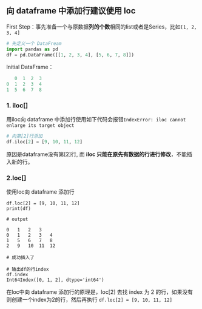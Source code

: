 ## 向 dataframe 中添加行建议使用 loc

First Step：事先准备一个与原数据**列的个数**相同的list或者是Series，比如`[1, 2, 3, 4]`

```python
# 先定义一个 DataFream
import pandas as pd
df = pd.DataFrame([[1, 2, 3, 4], [5, 6, 7, 8]])
```

Initial DataFrame：

```python
   0  1  2  3
0  1  2  3  4
1  5  6  7  8
```

### 1. iloc[]

用iloc向 dataframe 中添加行使用如下代码会报错`IndexError: iloc cannot enlarge its target object`

```python
# 向第[2]行添加
df.iloc[2] = [9, 10, 11, 12]
```

 原因是dataframe没有第[2]行, 而 **iloc 只能在原先有数据的行进行修改**，不能插入新的行。



### 2.loc[]

使用loc向 dataframe 添加行

```
df.loc[2] = [9, 10, 11, 12]
print(df)

# output

0	1	2	3
0	1	2	3	4
1	5	6	7	8
2	9	10	11	12

# 成功插入了

# 输出df的行index
df.index
Int64Index([0, 1, 2], dtype='int64')
```

在loc中向 dataframe 添加行的原理是，loc[2] 去找 index 为 2 的行，如果没有则创建一个index为2的行，然后再执行 `df.loc[2] = [9, 10, 11, 12]`